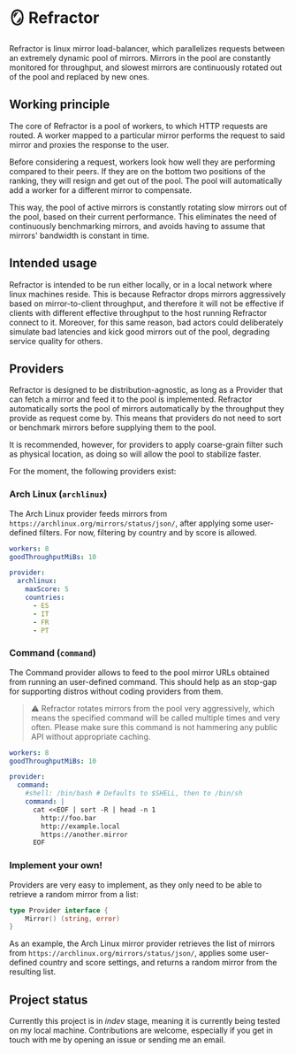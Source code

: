 # 🪞 Refractor

Refractor is linux mirror load-balancer, which parallelizes requests between an extremely dynamic pool of mirrors. Mirrors in the pool are constantly monitored for throughput, and slowest mirrors are continuously rotated out of the pool and replaced by new ones.

## Working principle

The core of Refractor is a pool of workers, to which HTTP requests are routed. A worker mapped to a particular mirror performs the request to said mirror and proxies the response to the user.

Before considering a request, workers look how well they are performing compared to their peers. If they are on the bottom two positions of the ranking, they will resign and get out of the pool. The pool will automatically add a worker for a different mirror to compensate.

This way, the pool of active mirrors is constantly rotating slow mirrors out of the pool, based on their current performance. This eliminates the need of continuously benchmarking mirrors, and avoids having to assume that mirrors' bandwidth is constant in time.

## Intended usage

Refractor is intended to be run either locally, or in a local network where linux machines reside. This is because Refractor drops mirrors aggressively based on mirror-to-client throughput, and therefore it will not be effective if clients with different effective throughput to the host running Refractor connect to it. Moreover, for this same reason, bad actors could deliberately simulate bad latencies and kick good mirrors out of the pool, degrading service quality for others.

## Providers

Refractor is designed to be distribution-agnostic, as long as a Provider that can fetch a mirror and feed it to the pool is implemented. Refractor automatically sorts the pool of mirrors automatically by the throughput they provide as request come by. This means that providers do not need to sort or benchmark mirrors before supplying them to the pool.

It is recommended, however, for providers to apply coarse-grain filter such as physical location, as doing so will allow the pool to stabilize faster.

For the moment, the following providers exist:

### Arch Linux (`archlinux`)

The Arch Linux provider feeds mirrors from `https://archlinux.org/mirrors/status/json/`, after applying some user-defined filters. For now, filtering by country and by score is allowed.

```yaml
workers: 8
goodThroughputMiBs: 10

provider:
  archlinux:
    maxScore: 5
    countries:
      - ES
      - IT
      - FR
      - PT
```

### Command (`command`)

The Command provider allows to feed to the pool mirror URLs obtained from running an user-defined command. This should help as an stop-gap for supporting distros without coding providers from them.

> ⚠️ Refractor rotates mirrors from the pool very aggressively, which means the specified command will be called multiple times and very often. Please make sure this command is not hammering any public API without appropriate caching.

```yaml
workers: 8
goodThroughputMiBs: 10

provider:
  command:
    #shell: /bin/bash # Defaults to $SHELL, then to /bin/sh
    command: |
      cat <<EOF | sort -R | head -n 1
        http://foo.bar
        http://example.local
        https://another.mirror
      EOF
```

### Implement your own!

Providers are very easy to implement, as they only need to be able to retrieve a random mirror from a list:

```go
type Provider interface {
	Mirror() (string, error)
}
```

As an example, the Arch Linux mirror provider retrieves the list of mirrors from `https://archlinux.org/mirrors/status/json/`, applies some user-defined country and score settings, and returns a random mirror from the resulting list. 

## Project status

Currently this project is in _indev_ stage, meaning it is currently being tested on my local machine. Contributions are welcome, especially if you get in touch with me by opening an issue or sending me an email.
